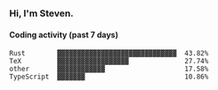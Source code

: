 ### Hi, I'm Steven.

#### Coding activity (past 7 days)
```
Rust        ▓▓▓▓▓▓▓▓▓▓▓▓▓▓▓▓▓▓▓▓▓▓▓▓▓▓▓▓▓▓  43.82%
TeX         ▓▓▓▓▓▓▓▓▓▓▓▓▓▓▓▓▓▓              27.74%
other       ▓▓▓▓▓▓▓▓▓▓▓▓                    17.58%
TypeScript  ▓▓▓▓▓▓▓                         10.86%
```
